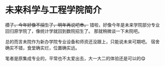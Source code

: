 # 未来科学与工程学院简介
~~摸了，今年好像不招生了，明年再说吧😎。~~
错啦，好像今年是未来学院部分专业回归原学院了，像统计学就回到数院招生了。
那就稍微谈一下未院吧。

总的而言未院作为新办学院专业设备和师资还没跟上，只能说未来可期吧。
宿舍确实不错，食堂确实烂，位置确实远。

笔者是原集成专业的，平常也不太爱出去，大一大二的体验还是可以的😋
